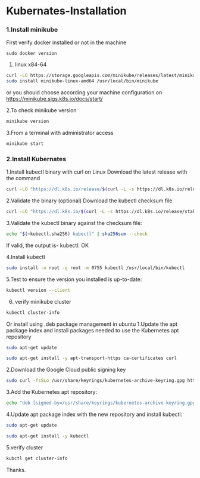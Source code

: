# Kubernates-Installation


### 1.Install minikube 
First verify docker installed or not in the machine
```bahs
sudo docker version
```

1. linux x84-64
```bash
curl -LO https://storage.googleapis.com/minikube/releases/latest/minikube-linux-amd64
sudo install minikube-linux-amd64 /usr/local/bin/minikube
```
or you should choose according your machine configuration on
https://minikube.sigs.k8s.io/docs/start/

2.To check minikube version
```bash
minikube version
```

3.From a terminal with administrator access
```bash
minikube start
```

### 2.Install Kubernates

1.Install kubectl binary with curl on Linux
 Download the latest release with the command

```bash
curl -LO "https://dl.k8s.io/release/$(curl -L -s https://dl.k8s.io/release/stable.txt)/bin/linux/amd64/kubectl"
```

2.Validate the binary (optional)
Download the kubectl checksum file
```bash
curl -LO "https://dl.k8s.io/$(curl -L -s https://dl.k8s.io/release/stable.txt
```

3.Validate the kubectl binary against the checksum file:
```bash
echo "$(<kubectl.sha256) kubectl" | sha256sum --check
```

If valid, the output is-
kubectl: OK

4.Install kubectl
```bash
sudo install -o root -g root -m 0755 kubectl /usr/local/bin/kubectl
```

5.Test to ensure the version you installed is up-to-date:
```bash
kubectl version --client
```

6. verify minikube cluster
```bash
kubectl cluster-info 
```

Or install using .deb package management in ubuntu
1.Update the apt package index and install packages needed to use the Kubernetes apt repository
```bash
sudo apt-get update
```
```bash
sudo apt-get install -y apt-transport-https ca-certificates curl
```

2.Download the Google Cloud public signing key
```bash
sudo curl -fsSLo /usr/share/keyrings/kubernetes-archive-keyring.gpg https://packages.cloud.google.com/apt/doc/apt-key.gpg
```

3.Add the Kubernetes apt repository:
```bash
echo "deb [signed-by=/usr/share/keyrings/kubernetes-archive-keyring.gpg] https://apt.kubernetes.io/ kubernetes-xenial main" | sudo tee /etc/apt/sources.list.d/kubernetes.list
```

4.Update apt package index with the new repository and install kubectl:
```bash
sudo apt-get update
```
```bash
sudo apt-get install -y kubectl
```

5.verify cluster
```bash
kubctl get cluster-info
```








Thanks.


